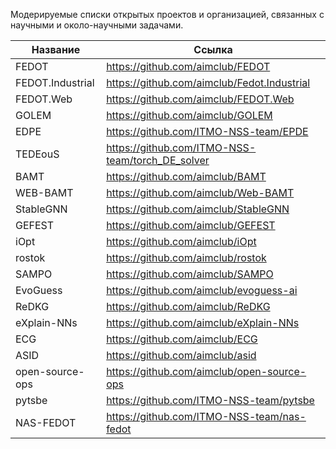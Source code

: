 Модерируемые списки открытых проектов и организацией, связанных с научными и около-научными задачами.

| Название | Ссылка |
|----------| -------|
| FEDOT | https://github.com/aimclub/FEDOT |
| FEDOT.Industrial | https://github.com/aimclub/Fedot.Industrial |
| FEDOT.Web | https://github.com/aimclub/FEDOT.Web |
| GOLEM | https://github.com/aimclub/GOLEM |
| EDPE | https://github.com/ITMO-NSS-team/EPDE |
| TEDEouS | https://github.com/ITMO-NSS-team/torch_DE_solver |
| BAMT | https://github.com/aimclub/BAMT |
| WEB-BAMT | https://github.com/aimclub/Web-BAMT |
| StableGNN | https://github.com/aimclub/StableGNN |
| GEFEST | https://github.com/aimclub/GEFEST |
| iOpt | https://github.com/aimclub/iOpt |
| rostok | https://github.com/aimclub/rostok |
| SAMPO | https://github.com/aimclub/SAMPO |
| EvoGuess | https://github.com/aimclub/evoguess-ai |
| ReDKG | https://github.com/aimclub/ReDKG |
| eXplain-NNs | https://github.com/aimclub/eXplain-NNs |
| ECG | https://github.com/aimclub/ECG |
| ASID | https://github.com/aimclub/asid |
| open-source-ops | https://github.com/aimclub/open-source-ops |
| pytsbe | https://github.com/ITMO-NSS-team/pytsbe |
| NAS-FEDOT | https://github.com/ITMO-NSS-team/nas-fedot |
